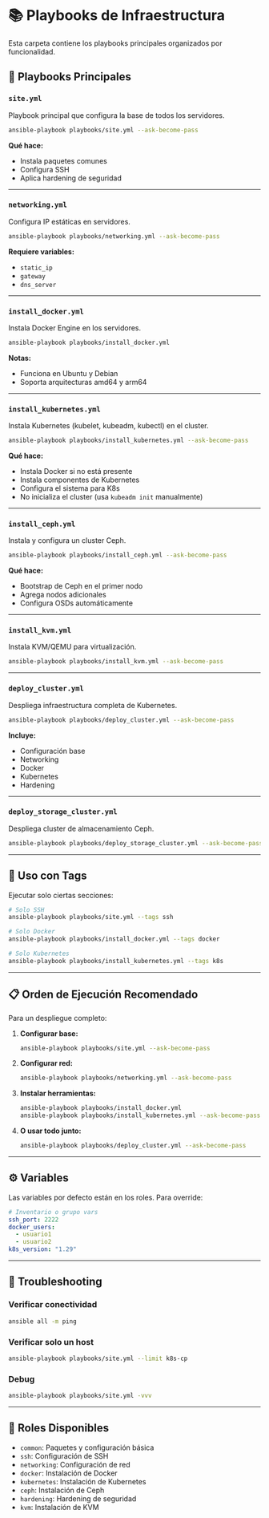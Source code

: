 # 📚 Playbooks de Infraestructura

Esta carpeta contiene los playbooks principales organizados por funcionalidad.

## 🚀 Playbooks Principales

### `site.yml`
Playbook principal que configura la base de todos los servidores.

```bash
ansible-playbook playbooks/site.yml --ask-become-pass
```

**Qué hace:**
- Instala paquetes comunes
- Configura SSH
- Aplica hardening de seguridad

---

### `networking.yml`
Configura IP estáticas en servidores.

```bash
ansible-playbook playbooks/networking.yml --ask-become-pass
```

**Requiere variables:**
- `static_ip`
- `gateway`
- `dns_server`

---

### `install_docker.yml`
Instala Docker Engine en los servidores.

```bash
ansible-playbook playbooks/install_docker.yml
```

**Notas:**
- Funciona en Ubuntu y Debian
- Soporta arquitecturas amd64 y arm64

---

### `install_kubernetes.yml`
Instala Kubernetes (kubelet, kubeadm, kubectl) en el cluster.

```bash
ansible-playbook playbooks/install_kubernetes.yml --ask-become-pass
```

**Qué hace:**
- Instala Docker si no está presente
- Instala componentes de Kubernetes
- Configura el sistema para K8s
- No inicializa el cluster (usa `kubeadm init` manualmente)

---

### `install_ceph.yml`
Instala y configura un cluster Ceph.

```bash
ansible-playbook playbooks/install_ceph.yml --ask-become-pass
```

**Qué hace:**
- Bootstrap de Ceph en el primer nodo
- Agrega nodos adicionales
- Configura OSDs automáticamente

---

### `install_kvm.yml`
Instala KVM/QEMU para virtualización.

```bash
ansible-playbook playbooks/install_kvm.yml --ask-become-pass
```

---

### `deploy_cluster.yml`
Despliega infraestructura completa de Kubernetes.

```bash
ansible-playbook playbooks/deploy_cluster.yml --ask-become-pass
```

**Incluye:**
- Configuración base
- Networking
- Docker
- Kubernetes
- Hardening

---

### `deploy_storage_cluster.yml`
Despliega cluster de almacenamiento Ceph.

```bash
ansible-playbook playbooks/deploy_storage_cluster.yml --ask-become-pass
```

---

## 🎯 Uso con Tags

Ejecutar solo ciertas secciones:

```bash
# Solo SSH
ansible-playbook playbooks/site.yml --tags ssh

# Solo Docker
ansible-playbook playbooks/install_docker.yml --tags docker

# Solo Kubernetes
ansible-playbook playbooks/install_kubernetes.yml --tags k8s
```

---

## 📋 Orden de Ejecución Recomendado

Para un despliegue completo:

1. **Configurar base:**
   ```bash
   ansible-playbook playbooks/site.yml --ask-become-pass
   ```

2. **Configurar red:**
   ```bash
   ansible-playbook playbooks/networking.yml --ask-become-pass
   ```

3. **Instalar herramientas:**
   ```bash
   ansible-playbook playbooks/install_docker.yml
   ansible-playbook playbooks/install_kubernetes.yml --ask-become-pass
   ```

4. **O usar todo junto:**
   ```bash
   ansible-playbook playbooks/deploy_cluster.yml --ask-become-pass
   ```

---

## ⚙️ Variables

Las variables por defecto están en los roles. Para override:

```yaml
# Inventario o grupo vars
ssh_port: 2222
docker_users:
  - usuario1
  - usuario2
k8s_version: "1.29"
```

---

## 🔧 Troubleshooting

### Verificar conectividad
```bash
ansible all -m ping
```

### Verificar solo un host
```bash
ansible-playbook playbooks/site.yml --limit k8s-cp
```

### Debug
```bash
ansible-playbook playbooks/site.yml -vvv
```

---

## 📝 Roles Disponibles

- `common`: Paquetes y configuración básica
- `ssh`: Configuración de SSH
- `networking`: Configuración de red
- `docker`: Instalación de Docker
- `kubernetes`: Instalación de Kubernetes
- `ceph`: Instalación de Ceph
- `hardening`: Hardening de seguridad
- `kvm`: Instalación de KVM



